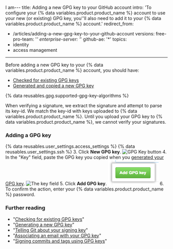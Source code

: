 I am---
title: Adding a new GPG key to your GitHub account
intro: 'To configure your {% data variables.product.product_name %} account to use your new (or existing) GPG key, you''ll also need to add it to your {% data variables.product.product_name %} account.'
redirect_from:
  - /articles/adding-a-new-gpg-key-to-your-github-account
versions:
  free-pro-team: '*'
  enterprise-server: '*'
  github-ae: '*'
topics:
  - identity
  - access management
---

Before adding a new GPG key to your {% data variables.product.product_name %} account, you should have:
- [Checked for existing GPG keys](/articles/checking-for-existing-gpg-keys)
- [Generated and copied a new GPG key](/articles/generating-a-new-gpg-key)

{% data reusables.gpg.supported-gpg-key-algorithms %}

When verifying a signature, we extract the signature and attempt to parse its key-id. We match the key-id with keys uploaded to {% data variables.product.product_name %}. Until you upload your GPG key to {% data variables.product.product_name %}, we cannot verify your signatures.

### Adding a GPG key

{% data reusables.user_settings.access_settings %}
{% data reusables.user_settings.ssh %}
3. Click **New GPG key**.
   ![GPG Key button](/assets/images/help/settings/gpg-add-gpg-key.png)
4. In the "Key" field, paste the GPG key you copied when you [generated your GPG key](/articles/generating-a-new-gpg-key).
   ![The key field](/assets/images/help/settings/gpg-key-paste.png)
5. Click **Add GPG key**.
   ![The Add key button](/assets/images/help/settings/gpg-add-key.png)
6. To confirm the action, enter your {% data variables.product.product_name %} password.

### Further reading

* "[Checking for existing GPG keys](/articles/checking-for-existing-gpg-keys)"
* "[Generating a new GPG key](/articles/generating-a-new-gpg-key)"
* "[Telling Git about your signing key](/articles/telling-git-about-your-signing-key)"
* "[Associating an email with your GPG key](/articles/associating-an-email-with-your-gpg-key)"
* "[Signing commits and tags using GPG keys](/articles/signing-commits-and-tags-using-gpg)"
